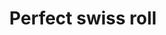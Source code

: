 ---
title: Perfect swiss roll
favorite: true
source: The Guardian
source_url: https://www.theguardian.com/lifeandstyle/wordofmouth/2017/mar/23/how-to-bake-the-perfect-swiss-roll-felicity-cloake
yield: 8
active_time: 30
total_time: 60
tags: 
  - dessert
ingredients: |-
  * 50 g butter 
  * 130 g plain flour, sifted 
  * 1/4 tsp fine salt 
  * 4 eggs 
  * 125 g caster sugar plus 2 tbsp extra for sprinkling 
  * Dash of vanilla extract 
  * Jar of jam of your choice 
instructions: |-
  1. Melt the butter in a small pan and set aside. Grease and line a tin roughly 30cm x 21cm and heat the oven to 350°.

  2. Sift the flour into a mixing bowl from a height (don’t be tempted to skip this step). Add the salt.

  3. Separate the eggs into two medium bowls and add the caster sugar and vanilla to the yolks. Whip the whites to soft peaks using a hand whisk or electric beaters, then whisk the yolks and sugar until pale and voluminous (doing it this way round means you don’t have to wash the whisk). Whisk in the butter.

  4. Fold the flour into the yolks, being careful to keep as much air as possible in the mixture, then fold in a little of the whites to loosen the mixture, then fold in the rest.

  5. Tip into the tin and tilt to cover, then lift and drop the tin on to the workspace a couple of times to get rid of any air bubbles. Bake for about 10-12 minutes until golden and springy to the touch.

  6. Meanwhile, cut a piece of greaseproof a little larger than the tin and dust with the extra sugar.

  7. Loosen the sponge round the edges and then invert on to the paper with one of the short sides facing you. Trim the edges with a bread knife to neaten, then score a line about 1cm across the side closest to you.

  8. Roll up as tightly as possible, rolling the paper in with it. Leave rolled up tightly until cool, then unwrap and spread with jam and roll back up without the paper. 
---